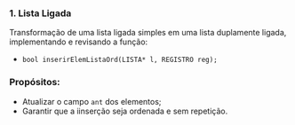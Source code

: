 ### 1. Lista Ligada
Transformação de uma lista ligada simples em uma lista duplamente ligada, implementando e revisando a função:
- `bool inserirElemListaOrd(LISTA* l, REGISTRO reg);`

### Propósitos:
- Atualizar o campo `ant` dos elementos;
- Garantir que a iinserção seja ordenada e sem repetição.
